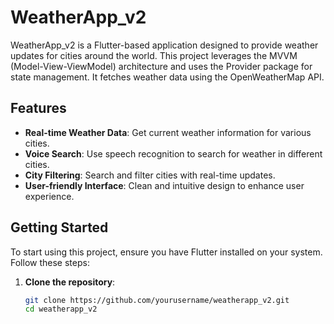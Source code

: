 # WeatherApp_v2

WeatherApp_v2 is a Flutter-based application designed to provide weather updates for cities around the world. This project leverages the MVVM (Model-View-ViewModel) architecture and uses the Provider package for state management. It fetches weather data using the OpenWeatherMap API.

## Features

- **Real-time Weather Data**: Get current weather information for various cities.
- **Voice Search**: Use speech recognition to search for weather in different cities.
- **City Filtering**: Search and filter cities with real-time updates.
- **User-friendly Interface**: Clean and intuitive design to enhance user experience.

## Getting Started

To start using this project, ensure you have Flutter installed on your system. Follow these steps:

1. **Clone the repository**:
   ```bash
   git clone https://github.com/yourusername/weatherapp_v2.git
   cd weatherapp_v2
